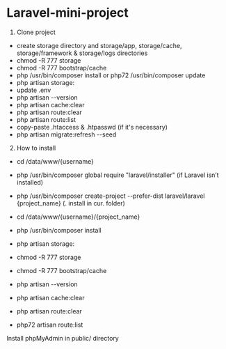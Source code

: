 # Laravel-mini-project


1. Clone project
- create storage directory and storage/app, storage/cache, storage/framework & storage/logs directories
- chmod -R 777 storage
- chmod -R 777 bootstrap/cache
- php /usr/bin/composer install or php72 /usr/bin/composer update
- php artisan storage:
- update .env
- php artisan --version
- php artisan cache:clear
- php artisan route:clear
- php artisan route:list
- copy-paste .htaccess & .htpasswd (if it's necessary)
- php artisan migrate:refresh --seed

2. How to install
- cd /data/www/{username}
- php /usr/bin/composer global require "laravel/installer" (if Laravel isn’t installed)
- php /usr/bin/composer create-project --prefer-dist laravel/laravel {project_name}  (. install in cur. folder) 
- cd /data/www/{username}/{project_name}
- php /usr/bin/composer install
- php artisan storage:

- chmod -R 777 storage
- chmod -R 777 bootstrap/cache

- php artisan --version
- php artisan cache:clear
- php artisan route:clear
- php72 artisan route:list

Install phpMyAdmin in public/ directory
